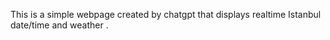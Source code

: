 This is a simple webpage created by chatgpt that displays realtime Istanbul date/time and weather .  
